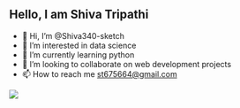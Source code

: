 
## Hello, I am Shiva Tripathi






- 👋 Hi, I’m @Shiva340-sketch 
- 👀 I’m interested in  data science
- 🌱 I’m currently learning   python
- 💞️ I’m looking to collaborate on web development projects
- 📫 How to reach me 
st675664@gmail.com

![](https://www.pinterest.com/pin/hello-dribbble-by-chlo-chassany--717268678168057748/.gif)

<!---
Shiva340-sketch/Shiva340-sketch is a ✨ special ✨ repository because its `README.md` (this file) appears on your GitHub profile.
You can click the Preview link to take a look at your changes.
--->
